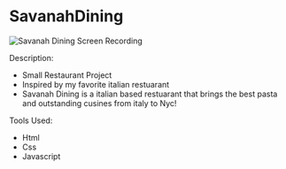 # SavanahDining

![Savanah Dining Screen Recording](https://user-images.githubusercontent.com/79891266/165435509-147675ac-d1d0-4c78-90c7-02febb28a187.gif)


Description:

- Small Restaurant Project
- Inspired by my favorite italian restuarant
- Savanah Dining is a italian based restuarant that brings the best pasta and outstanding cusines from italy to Nyc!




Tools Used:

- Html
- Css
- Javascript
